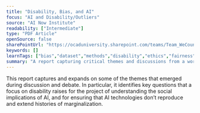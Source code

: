 ```yaml
---
title: "Disability, Bias, and AI"
focus: "AI and Disability/Outliers"
source: "AI Now Institute"
readability: ["Intermediate"]
type: "PDF Article"
openSource: false
sharePointUrl: "https://ocaduniversity.sharepoint.com/teams/Team_WeCount/Shared%20Documents/Resources%20and%20Tools/Literature%20(curated)/Disability,%20bias,%20AI.pdf"
keywords: []
learnTags: ["bias","dataset","methods","disability","ethics","fairness","inclusivePractice","smallData"]
summary: "A report capturing critical themes and discussions from a workshop at the AI NOW Institute at New York University, the NYU Center for Disability Studies.  "
---
```

This report captures and expands on some of the themes that emerged during discussion and debate. In particular, it identifies key questions that a focus on disability raises for the project of understanding the social implications of AI, and for ensuring that AI technologies don’t reproduce and extend histories of marginalization.
